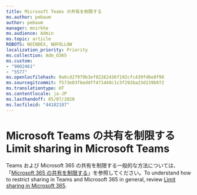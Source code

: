 ```yaml
---
title: Microsoft Teams の共有を制限する
ms.author: pebaum
author: pebaum
manager: mnirkhe
ms.audience: Admin
ms.topic: article
ROBOTS: NOINDEX, NOFOLLOW
localization_priority: Priority
ms.collection: Adm_O365
ms.custom:
- "9002461"
- "5577"
ms.openlocfilehash: 0a6cd27979b3ef82262436f192cfc439fd6e8f98
ms.sourcegitcommit: f573e83f6eddff471449c1c3f292ba23d139b972
ms.translationtype: HT
ms.contentlocale: ja-JP
ms.lasthandoff: 05/07/2020
ms.locfileid: "44182187"
---
```

# <a name="limit-sharing-in-microsoft-teams"></a><span data-ttu-id="034bb-102">Microsoft Teams の共有を制限する</span><span class="sxs-lookup"><span data-stu-id="034bb-102">Limit sharing in Microsoft Teams</span></span>

<span data-ttu-id="034bb-103">Teams および Microsoft 365 の共有を制限する一般的な方法については、「[Microsoft 365 の共有を制限する](https://docs.microsoft.com/microsoft-365/solutions/microsoft-365-limit-sharing?view=o365-worldwide)」を参照してください。</span><span class="sxs-lookup"><span data-stu-id="034bb-103">To understand how to restrict sharing in Teams and Microsoft 365 in general, review [Limit sharing in Microsoft 365](https://docs.microsoft.com/microsoft-365/solutions/microsoft-365-limit-sharing?view=o365-worldwide).</span></span>
